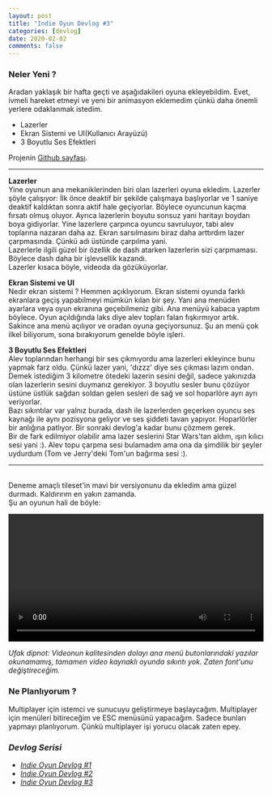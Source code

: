 ```yaml
---
layout: post
title: "Indie Oyun Devlog #3"
categories: [devlog]
date: 2020-02-02
comments: false
---
```


### **Neler Yeni ?**
Aradan yaklaşık bir hafta geçti ve aşağıdakileri oyuna ekleyebildim. Evet, ivmeli hareket etmeyi ve yeni bir animasyon eklemedim çünkü daha önemli yerlere odaklanmak istedim.

* Lazerler
* Ekran Sistemi ve UI(Kullanıcı Arayüzü)
* 3 Boyutlu Ses Efektleri

Projenin [Github sayfası](https://github.com/aeren108/kaymak).

---

**Lazerler** <br>
Yine oyunun ana mekaniklerinden biri olan lazerleri oyuna ekledim. Lazerler şöyle çalışıyor: İlk önce deaktif bir şekilde çalışmaya başlıyorlar ve 1 saniye deaktif kaldıktan sonra aktif hale geçiyorlar. Böylece oyuncunun kaçma fırsatı olmuş oluyor. Ayrıca lazerlerin boyutu sonsuz yani haritayı boydan boya gidiyorlar. Yine lazerlere çarpınca oyuncu savruluyor, tabi alev toplarına nazaran daha az. Ekran sarsılmasını biraz daha arttırdım lazer çarpmasında. Çünkü adı üstünde çarpılma yani. <br>
Lazerlerle ilgili güzel bir özellik de dash atarken lazerlerin sizi çarpmaması. Böylece dash daha bir işlevsellik kazandı.<br> 
Lazerler kısaca böyle, videoda da gözüküyorlar.<br>

**Ekran Sistemi ve UI** <br>
Nedir ekran sistemi ? Hemmen açıklıyorum. Ekran sistemi oyunda farklı ekranlara geçiş yapabilmeyi mümkün kılan bir şey. Yani ana menüden ayarlara veya oyun ekranına geçebilmeniz gibi. Ana menüyü kabaca yaptım böylece. Oyun açıldığında laks diye alev topları falan fışkırmıyor artık. Sakince ana menü açılıyor ve oradan oyuna geçiyorsunuz. Şu an menü çok ilkel biliyorum, sona bırakıyorum genelde böyle işleri.<br>

**3 Boyutlu Ses Efektleri** <br>
Alev toplarından herhangi bir ses çıkmıyordu ama lazerleri ekleyince bunu yapmak farz oldu. Çünkü lazer yani, 'dızzz' diye ses çıkması lazım ondan. Demek istediğim 3 kilometre ötedeki lazerin sesini değil, sadece yakınızda olan lazerlerin sesini duymanız gerekiyor. 3 boyutlu sesler bunu çözüyor üstüne üstlük sağdan soldan gelen sesleri de sağ ve sol hoparlöre ayrı ayrı veriyorlar.<br> 
Bazı sıkıntılar var yalnız burada, dash ile lazerlerden geçerken oyuncu ses kaynağı ile aynı pozisyona geliyor ve ses şiddeti tavan yapıyor. Hoparlörler bir anlığına patlıyor. Bir sonraki devlog'a kadar bunu çözmem gerek.<br>
Bir de fark edilmiyor olabilir ama lazer seslerini Star Wars'tan aldım, ışın kılıcı sesi yani :). Alev topu çarpma sesi bulamadım ama ona da şimdilik bir şeyler uydurdum (Tom ve Jerry'deki Tom'un bağırma sesi :).

---

<br>
Deneme amaçlı tileset'in mavi bir versiyonunu da ekledim ama güzel durmadı. Kaldırırım en yakın zamanda.<br>
Şu an oyunun hali de böyle: 

<video style="margin: 0 auto; width: 100%;
  max-height: 100%;" controls>
  <source src="../../../../assets/vid/kaymakrecord3.mp4" type="video/mp4">
</video>

*Ufak dipnot: Videonun kalitesinden dolayı ana menü butonlarındaki yazılar okunamamış, tamamen video kaynaklı oyunda sıkıntı yok. Zaten font'unu değiştireceğim.* 
<br>  

### **Ne Planlıyorum ?**
Multiplayer için istemci ve sunucuyu geliştirmeye başlaycağım. Multiplayer için menüleri bitireceğim ve ESC menüsünü yapacağım. Sadece bunları yapmayı planlıyorum. Çünkü multiplayer işi yorucu olacak zaten epey.

### *Devlog Serisi*

* [*Indie Oyun Devlog #1*](https://aerenpozitif.com/devlog/post/game-devlog-1.html)
* [*Indie Oyun Devlog #2*](https://aerenpozitif.com/devlog/post/game-devlog-2.html)
* [*Indie Oyun Devlog #3*](https://aerenpozitif.com/devlog/post/game-devlog-3.html)